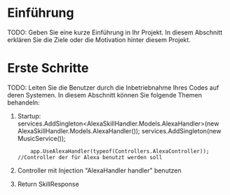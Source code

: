 # Einführung 
TODO: Geben Sie eine kurze Einführung in Ihr Projekt. In diesem Abschnitt erklären Sie die Ziele oder die Motivation hinter diesem Projekt. 

# Erste Schritte
TODO: Leiten Sie die Benutzer durch die Inbetriebnahme Ihres Codes auf deren Systemen. In diesem Abschnitt können Sie folgende Themen behandeln:
1.	Startup:
            services.AddSingleton<AlexaSkillHandler.Models.AlexaHandler>(new AlexaSkillHandler.Models.AlexaHandler());
            services.AddSingleton<MusicService>(new MusicService());
            
            app.UseAlexaHandler(typeof(Controllers.AlexaController)); //Controller der für Alexa benutzt werden soll
2.	Controller mit Injection "AlexaHandler handler" benutzen
3.	Return SkillResponse